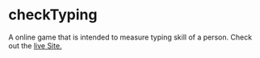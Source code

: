 # checkTyping
A online game that is intended to measure typing skill of a person. Check out the [live Site.](checktypingskill.netlify.app) 
